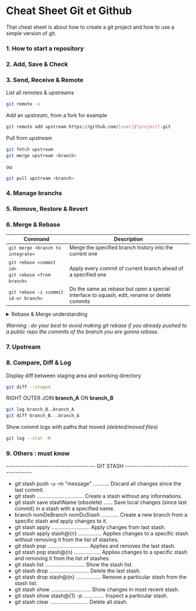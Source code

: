 
# Cheat Sheet Git et Github

That cheat sheet is about how to create a git project and how to use a simple version of git.

### 1. How to start a repository

### 2. Add, Save & Check

### 3. Send, Receive & Remote

List all remotes & upstreams
```bash
git remote -v
```

Add an *upstream*, from a fork for example
```bash
git remote add upstream https://github.com/[user]/[project].git
```

Pull from *upstream*
```bash
git fetch upstream
git merge upstream <branch>
```
ou
```bash
git pull upstream <branch>
```

### 4. Manage branchs

### 5. Remove, Restore & Revert

### 6. Merge & Rebase

| Command | Description |
| --- | --- | 
|`git merge <branch to integrate>`|Merge the specified branch history into the current one|
|`git rebase <commit id>` </br> `git rebase <from branch>`|Apply every commit of current branch ahead of a specified one|
|`git rebase -i <commit id or branch>` |Do the same as rebase but open a special interface to squash, edit, rename or delete commits|

<details>
<summary>Rebase & Merge understanding</summary>
<img src="../images/git-merge-vs-rebase.PNG" width="450" height="280"></img></br> 

Both are used to integrate changes from one branch to another.

**Rebase :** The main purpose of `git rebase` is that it will allow to obtain a much more simplified history. It changes the "base" of your branch by adding the commits of another one to its origin.
    <details>
    <summary>Detailed scheme</summary>
    <img src="../images/rebase-understanding.PNG" width="450" height="280"></img>
    </details>
</details>

*Warning : do your best to avoid making git rebase if you already pushed to a public repo the commits of the branch you are gonna rebase.*


### 7. Upstream

### 8. Compare, Diff & Log

Display diff between staging area and working directory
```bash
git diff --staged
```

RIGHT OUTER JOIN **branch_A** ON **branch_B**
```bash
git log branch_B..branch_A
git diff branch_B...branch_A
```

Show commit logs with paths that moved *(deleted/moved files)*
```bash
git log --stat -M
```

### 9. Others : must know

-------------------------------------- GIT STASH --------------------------------------

- git stash push -u -m "message" ........... Discard all changes since the last commit.
- git stash ................................ Create a stash without any informations.
- git stash save stashName (obsolete) ...... Save local changes (since last commit) in a stash with a specified name.
- branch nomDeBranch nomDuStash ............ Create a new branch from a specific stash and apply changes to it.
- git stash apply .......................... Apply changes from last stash.
- git stash apply stash@{n} ................ Applies changes to a specific stash without removing it from the list of stashes.
- git stash pop ............................ Applies and removes the last stash.
- git stash pop stash@{n} .................. Applies changes to a specific stash and removing it from the list of stashes.
- git stash list ........................... Show the stash list.
- git stash drop ........................... Delete the last stash.
- git stash drop stash@{n} ................. Remove a particular stash from the stash list.
- git stash show ........................... Show changes in most recent stash.
- git stash show stash@{1} -p .............. Inspect a particular stash.
- git stash clear .......................... Delete all stash.
